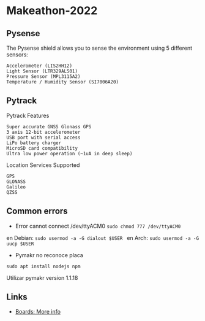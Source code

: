 # Makeathon-2022



## Pysense
The Pysense shield allows you to sense the environment using 5 different sensors:

    Accelerometer (LIS2HH12)
    Light Sensor (LTR329ALS01)
    Pressure Sensor (MPL3115A2)
    Temperature / Humidity Sensor (SI7006A20)


## Pytrack

Pytrack Features

    Super accurate GNSS Glonass GPS
    3 axis 12-bit accelerometer
    USB port with serial access
    LiPo battery charger
    MicroSD card compatibility
    Ultra low power operation (~1uA in deep sleep)

Location Services Supported

    GPS
    GLONASS
    Galileo
    QZSS


## Common errors

- Error cannot connect /dev/ttyACM0
```sudo chmod 777 /dev/ttyACM0 ```

en Debian:
```sudo usermod -a -G dialout $USER ```
en Arch:
```sudo usermod -a -G uucp $USER```

- Pymakr no reconoce placa

```sudo apt install nodejs npm```

Utilizar pymakr version 1.1.18

## Links

- [Boards: More info](https://docs.pycom.io/datasheets/expansionboards/)
